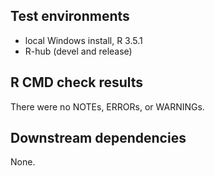 ## Test environments
* local Windows install, R 3.5.1
* R-hub (devel and release)

## R CMD check results

There were no NOTEs, ERRORs, or WARNINGs.

## Downstream dependencies

None.
